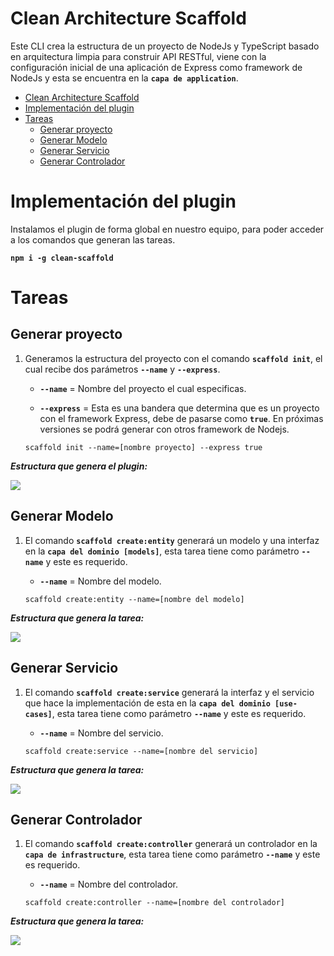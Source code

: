 # Clean Architecture Scaffold

Este CLI crea la estructura de un proyecto de NodeJs y TypeScript basado en arquitectura limpia para construir  API RESTful, viene con la configuración inicial de una aplicación de Express como framework de NodeJs y esta se encuentra en la **`capa de application`**.

- [Clean Architecture Scaffold](#clean-architecture-scaffold)
- [Implementación del plugin](#implementación-del-plugin)
- [Tareas](#tareas)
  - [Generar proyecto](#generar-proyecto)
  - [Generar Modelo](#generar-modelo)
  - [Generar Servicio](#generar-servicio)
  - [Generar Controlador](#generar-controlador)

# Implementación del plugin

Instalamos el plugin de forma global en nuestro equipo, para poder acceder a los comandos que generan
las tareas.

**`npm i -g clean-scaffold`**

# Tareas

## Generar proyecto

1. Generamos la estructura del proyecto con el comando **`scaffold init`**, el cual recibe dos parámetros
    **`--name`** y **`--express`**.

   - **`--name`** = Nombre del proyecto el cual especificas.

   - **`--express`** = Esta es una bandera que determina que es un proyecto   con el framework Express, debe de pasarse como **`true`**. En próximas versiones se podrá generar con otros framework de Nodejs.

   ```shell
   scaffold init --name=[nombre proyecto] --express true
   ```

**_Estructura que genera el plugin:_**

![](../plugin-scaffold/assets/estructura.png)

## Generar Modelo

1. El comando **`scaffold create:entity`** generará un modelo y una interfaz  en la **`capa del dominio [models]`**, esta tarea tiene como parámetro **`--name`** y este es requerido.

   - **`--name`** = Nombre del modelo.
    
   ```shell
   scaffold create:entity --name=[nombre del modelo]
   ```

**_Estructura que genera la tarea:_**

![](../plugin-scaffold/assets/models.png)

## Generar Servicio

1. El comando **`scaffold create:service`** generará la interfaz y el servicio que hace la implementación de esta en la 
   **`capa del dominio [use-cases]`**, esta tarea tiene como parámetro **`--name`** y este es requerido.

   - **`--name`** = Nombre del servicio.

   ```shell
   scaffold create:service --name=[nombre del servicio]
   ```

**_Estructura que genera la tarea:_**

![](../plugin-scaffold/assets/services.png)

## Generar Controlador

1. El comando **`scaffold create:controller`** generará un controlador en la **`capa de infrastructure`**, 
   esta tarea tiene como parámetro **`--name`** y este es requerido.

   - **`--name`** = Nombre del controlador.

   ```shell
   scaffold create:controller --name=[nombre del controlador]
   ```

**_Estructura que genera la tarea:_**

![](../plugin-scaffold/assets/controller.png)